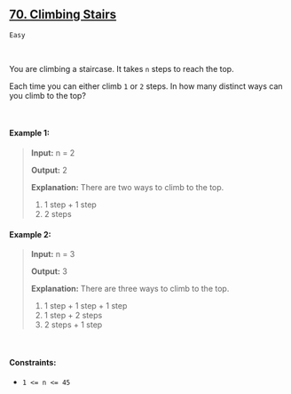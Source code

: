 ## [70. Climbing Stairs](https://leetcode.com/problems/climbing-stairs/)

<code>Easy</code>

<br>

You are climbing a staircase. It takes <code>n</code> steps to reach the top.

Each time you can either climb <code>1</code> or <code>2</code> steps. In how many distinct ways can you climb to the top?

<br>

#### Example 1:

> __Input:__ n = 2
> 
> __Output:__ 2
> 
> __Explanation:__ There are two ways to climb to the top.  
> 1. 1 step + 1 step  
> 2. 2 steps  

#### Example 2:

> __Input:__ n = 3
> 
> __Output:__ 3
> 
> __Explanation:__ There are three ways to climb to the top.  
> 1. 1 step + 1 step + 1 step  
> 2. 1 step + 2 steps  
> 3. 2 steps + 1 step  

<br>

#### Constraints:

- <code>1 <= n <= 45</code>
